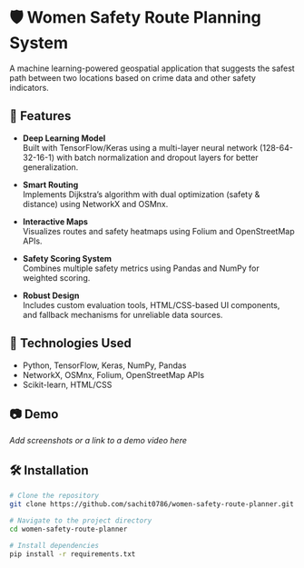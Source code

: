 # 🛡️ Women Safety Route Planning System

A machine learning-powered geospatial application that suggests the safest path between two locations based on crime data and other safety indicators.

## 🚀 Features

- **Deep Learning Model**  
  Built with TensorFlow/Keras using a multi-layer neural network (128-64-32-16-1) with batch normalization and dropout layers for better generalization.

- **Smart Routing**  
  Implements Dijkstra’s algorithm with dual optimization (safety & distance) using NetworkX and OSMnx.

- **Interactive Maps**  
  Visualizes routes and safety heatmaps using Folium and OpenStreetMap APIs.

- **Safety Scoring System**  
  Combines multiple safety metrics using Pandas and NumPy for weighted scoring.

- **Robust Design**  
  Includes custom evaluation tools, HTML/CSS-based UI components, and fallback mechanisms for unreliable data sources.

## 📌 Technologies Used

- Python, TensorFlow, Keras, NumPy, Pandas
- NetworkX, OSMnx, Folium, OpenStreetMap APIs
- Scikit-learn, HTML/CSS

## 📷 Demo

*Add screenshots or a link to a demo video here*

## 🛠️ Installation

```bash
# Clone the repository
git clone https://github.com/sachit0786/women-safety-route-planner.git

# Navigate to the project directory
cd women-safety-route-planner

# Install dependencies
pip install -r requirements.txt
